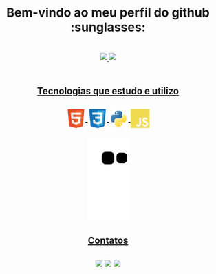 <h1 align="Center">Bem-vindo ao meu perfil do github :sunglasses:<h1>
<h2>
<div align="center">
 <a href="https://github.com/caio9correa">
 <img height="150em" src="https://github-readme-stats.vercel.app/api?username=caio9correa&show_icons=true&theme=tokyonight&include_all_commits=true&count_private=true"/>
 <img height="150em" src="https://github-readme-stats.vercel.app/api/top-langs/?username=caio9correa&layout=compact&langs_count=7&theme=tokyonight"/>
</div>
<div style="display: inline_block" align="Center"><br>
 <h4 align="Center"> Tecnologias que estudo e utilizo <h4>
 <img align="center" alt="Caio-HTML" height="45" widht="55" src="https://raw.githubusercontent.com/devicons/devicon/master/icons/html5/html5-original.svg">
 <img align="center" alt="Caio-CSS" height="45" widht="55" src="https://raw.githubusercontent.com/devicons/devicon/master/icons/css3/css3-original.svg">
 <img align="center" alt="Caio-Python" height="45" widht="55" src="https://raw.githubusercontent.com/devicons/devicon/master/icons/python/python-original.svg">
 <img align="center" alt="Caio-JavaScript" height="45" widht="55" src="https://raw.githubusercontent.com/devicons/devicon/master/icons/javascript/javascript-plain.svg">
 
  
 ![Snake animation](https://github.com/caio9correa/caio9correa/blob/output/github-contribution-grid-snake.svg)
 
 </div>
  
<div align="Center">
 <h4 align="Center"> Contatos <h4>
 <a href="https://www.instagram.com/caio9correa/" target="_blank" rel="noopener noreferrer"><img src="https://img.shields.io/badge/-Instagram-%23E4405F?style=for-the-badge&logo=instagram&logoColor=white" target="_blank"></a>
 <a href = "mailto:caio9correa@gmail.com?" target="_blank" rel="noopener noreferrer"><img src="https://img.shields.io/badge/Gmail-D14836?style=for-the-badge&logo=gmail&logoColor=white" target="_blank"></a>
 <a href="www.linkedin.com/in/caio-correa-5488a5292" target="_blank" rel="noopener noreferrer"><img src="https://img.shields.io/badge/-LinkedIn-%230077B5?style=for-the-badge&logo=linkedin&logoColor=white" target="_blank"></a>   
</div>
